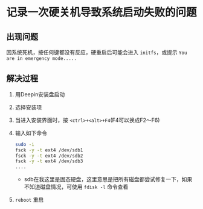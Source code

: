 # 记录一次硬关机导致系统启动失败的问题

## 出现问题

因系统死机，按任何键都没有反应，硬重启后可能会进入 `initfs`，或提示 `You are in emergency mode.....`

## 解决过程

1. 用Deepin安装盘启动
2. 选择安装项
3. 当进入安装界面时，按 `<ctrl>+<alt>+F4`(F4可以换成F2～F6)
4. 输入如下命令

    ```sh
    sudo -i
    fsck -y -t ext4 /dev/sdb1
    fsck -y -t ext4 /dev/sdb2
    fsck -y -t ext4 /dev/sdb3
    ....
    ````

    - sdb在我这里是固态硬盘，这里意思是把所有磁盘都尝试修复一下，如果不知道磁盘情况，可使用 `fdisk -l` 命令查看
5. `reboot` 重启